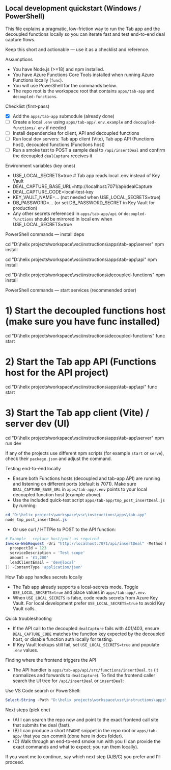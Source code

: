 ## Local development quickstart (Windows / PowerShell)

This file explains a pragmatic, low-friction way to run the Tab app and the decoupled functions locally so you can iterate fast and test end-to-end deal capture flows.

Keep this short and actionable — use it as a checklist and reference.

Assumptions
- You have Node.js (>=18) and npm installed.
- You have Azure Functions Core Tools installed when running Azure Functions locally (`func`).
- You will use PowerShell for the commands below.
- The repo root is the workspace root that contains `apps/tab-app` and `decoupled-functions`.

Checklist (first-pass)
- [x] Add the `apps/tab-app` submodule (already done)
- [ ] Create a local `.env` using `apps/tab-app/.env.example` and `decoupled-functions/.env` if needed
- [ ] Install dependencies for client, API and decoupled functions
- [ ] Run local dev servers: Tab app client (Vite), Tab app API (Functions host), decoupled functions (Functions host)
- [ ] Run a smoke test to POST a sample deal to `/api/insertDeal` and confirm the decoupled `dealCapture` receives it

Environment variables (key ones)
- USE_LOCAL_SECRETS=true  # Tab app reads local .env instead of Key Vault
- DEAL_CAPTURE_BASE_URL=http://localhost:7071/api/dealCapture
- DEAL_CAPTURE_CODE=local-test-key
- KEY_VAULT_NAME=... (not needed when USE_LOCAL_SECRETS=true)
- DB_PASSWORD=... (or set DB_PASSWORD_SECRET in Key Vault for production)
- Any other secrets referenced in `apps/tab-app/api` or `decoupled-functions` should be mirrored in local env when USE_LOCAL_SECRETS=true

PowerShell commands — install deps

cd "D:\helix projects\workspace\vsc\instructions\apps\tab-app\server"
npm install

cd "D:\helix projects\workspace\vsc\instructions\apps\tab-app\api"
npm install

cd "D:\helix projects\workspace\vsc\instructions\decoupled-functions"
npm install

PowerShell commands — start services (recommended order)

# 1) Start the decoupled functions host (make sure you have func installed)
cd "D:\helix projects\workspace\vsc\instructions\decoupled-functions"
func start

# 2) Start the Tab app API (Functions host for the API project)
cd "D:\helix projects\workspace\vsc\instructions\apps\tab-app\api"
func start

# 3) Start the Tab app client (Vite) / server dev (UI)
cd "D:\helix projects\workspace\vsc\instructions\apps\tab-app\server"
npm run dev

If any of the projects use different npm scripts (for example `start` or `serve`), check their `package.json` and adjust the command.

Testing end-to-end locally
- Ensure both Functions hosts (decoupled and tab-app API) are running and listening on different ports (default is 7071). Make sure `DEAL_CAPTURE_BASE_URL` in `apps/tab-app/.env` points to your local decoupled function host (example above).
- Use the included quick-test script `apps/tab-app/tmp_post_insertDeal.js` by running:

```powershell
cd "D:\helix projects\workspace\vsc\instructions\apps\tab-app"
node tmp_post_insertDeal.js
```

- Or use curl / HTTPie to POST to the API function:

```powershell
# Example - replace host/port as required
Invoke-WebRequest -Uri "http://localhost:7071/api/insertDeal" -Method POST -Body (ConvertTo-Json @{
  prospectId = 123
  serviceDescription = 'Test scope'
  amount = '£1,200'
  leadClientEmail = 'dev@local'
}) -ContentType 'application/json'
```

How Tab app handles secrets locally
- The Tab app already supports a local-secrets mode. Toggle `USE_LOCAL_SECRETS=true` and place values in `apps/tab-app/.env`.
- When `USE_LOCAL_SECRETS` is false, code reads secrets from Azure Key Vault. For local development prefer `USE_LOCAL_SECRETS=true` to avoid Key Vault calls.

Quick troubleshooting
- If the API call to the decoupled `dealCapture` fails with 401/403, ensure `DEAL_CAPTURE_CODE` matches the function key expected by the decoupled host, or disable function auth locally for testing.
- If Key Vault lookups still fail, set `USE_LOCAL_SECRETS=true` and populate `.env` values.

Finding where the frontend triggers the API
- The API handler is `apps/tab-app/api/src/functions/insertDeal.ts` (it normalizes and forwards to `dealCapture`). To find the frontend caller search the UI tree for `/api/insertDeal` or `insertDeal`:

Use VS Code search or PowerShell:

```powershell
Select-String -Path "D:\helix projects\workspace\vsc\instructions\apps\tab-app\src\**\*.{ts,tsx,js,jsx}" -Pattern "/api/insertDeal" -SimpleMatch -List
```

Next steps (pick one)
- (A) I can search the repo now and point to the exact frontend call site that submits the deal (fast).
- (B) I can produce a short `README` snippet in the repo root or `apps/tab-app/` that you can commit (done here in docs folder).
- (C) Walk through an end-to-end smoke run with you (I can provide the exact commands and what to expect; you run them locally).

If you want me to continue, say which next step (A/B/C) you prefer and I'll proceed.

